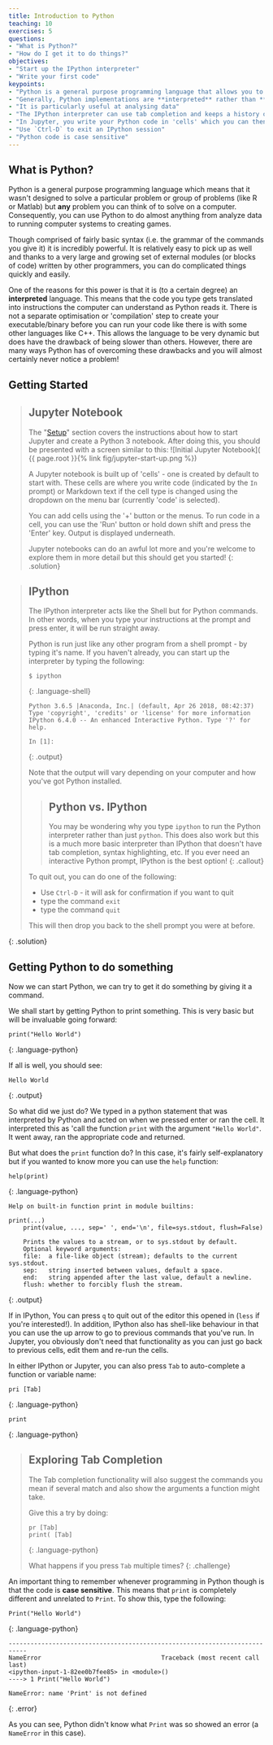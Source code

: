 ```yaml
---
title: Introduction to Python
teaching: 10
exercises: 5
questions:
- "What is Python?"
- "How do I get it to do things?"
objectives:
- "Start up the IPython interpreter"
- "Write your first code"
keypoints:
- "Python is a general purpose programming language that allows you to get a computer to do almost anything"
- "Generally, Python implementations are **interpreted** rather than **compiled**"
- "It is particularly useful at analysing data"
- "The IPython interpreter can use tab completion and keeps a history of the commands you run"
- "In Jupyter, you write your Python code in 'cells' which you can then run to see the output"
- "Use `Ctrl-D` to exit an IPython session"
- "Python code is case sensitive"
---
```


## What is Python?
Python is a general purpose programming language which means that it wasn't designed
to solve a particular problem or group of problems (like R or Matlab) but **any** problem you 
can think of to solve on a computer. Consequently, you can use Python to do almost anything from 
analyze data to running computer systems to creating games.

Though comprised of fairly basic syntax (i.e. the grammar of the commands you give it) it is incredibly
powerful. It is relatively easy to pick up as well and thanks to a very large and growing
set of external modules (or blocks of code) written by other programmers, you can do complicated things
quickly and easily.

One of the reasons for this power is that it is (to a certain degree) an **interpreted** language. This means that the code
you type gets translated into instructions the computer can understand as Python reads it. There is not a
separate optimisation or 'compilation' step to create your executable/binary before you can run your code like there is with some other languages like C++. This
allows the language to be very dynamic but does have the drawback of being slower than others.
However, there are many ways Python has of overcoming these drawbacks and you will almost certainly
never notice a problem!

## Getting Started

> ## Jupyter Notebook
>
> The "[Setup](setup/)" section covers the instructions about how to start Jupyter and create a
> Python 3 notebook. After doing this, you should be presented with a screen similar to this:
> ![Initial Jupyter Notebook](
{{ page.root }}{% link fig/jupyter-start-up.png %})
> 
> A Jupyter notebook is built up of 'cells' - one is created by default to start with. These
> cells are where you write code (indicated by the `In` prompt) or Markdown text if the cell
> type is changed using the dropdown on the menu bar (currently 'code' is selected).
> 
> You can add cells using the '+' button or the menus. To run code in a cell, you can use the 
> 'Run' button or hold down shift and press the 'Enter' key. Output is displayed underneath.
> 
> Jupyter notebooks can do an awful lot more and you're welcome to explore them in more detail
> but this should get you started!
{: .solution}

> ## IPython
>
> The IPython interpreter acts like the Shell but
> for Python commands. In other words, when you type your instructions at the prompt and press
> enter, it will be run straight away.
>
> Python is run just like any other program from a shell prompt - by typing it's name.
> If you haven't already, you can start up the interpreter by typing the following:
>
> ~~~
> $ ipython
> ~~~
> {: .language-shell}
> ~~~
> Python 3.6.5 |Anaconda, Inc.| (default, Apr 26 2018, 08:42:37) 
> Type 'copyright', 'credits' or 'license' for more information
> IPython 6.4.0 -- An enhanced Interactive Python. Type '?' for help.
> 
> In [1]: 
> ~~~
> {: .output}
> 
> Note that the output will vary depending on your computer and how you've got Python installed.
> 
> 
> > ## Python vs. IPython
> >
> > You may be wondering why you type `ipython` to run the Python interpreter rather than just
> > `python`. This does also work but this is a much more basic interpreter than IPython that
> > doesn't have tab completion, syntax highlighting, etc. If you ever need an interactive
> > Python prompt, IPython is the best option!
> {: .callout}
> 
> To quit out, you can do one of the following:
> 
> * Use `Ctrl-D` - it will ask for confirmation if you want to quit
> * type the command `exit`
> * type the command `quit`
> 
> This will then drop you back to the shell prompt you were at before.
> 
> 
{: .solution}


## Getting Python to do something

Now we can start Python, we can try to get it do something
by giving it a command.

We shall start by getting Python to print something. This is very basic but
will be invaluable going forward:

~~~
print("Hello World")
~~~
{: .language-python}

If all is well, you should see:

~~~
Hello World
~~~
{: .output}

So what did we just do? We typed in a python statement that was interpreted by Python and acted
on when we pressed enter or ran the cell. It interpreted this as 'call the function `print` with the argument
`"Hello World"`. It went away, ran the appropriate code and returned.

But what does the `print` function do? In this case, it's fairly self-explanatory but if you wanted
to know more you can use the `help` function:

~~~
help(print)
~~~
{: .language-python}
~~~
Help on built-in function print in module builtins:

print(...)
    print(value, ..., sep=' ', end='\n', file=sys.stdout, flush=False)
    
    Prints the values to a stream, or to sys.stdout by default.
    Optional keyword arguments:
    file:  a file-like object (stream); defaults to the current sys.stdout.
    sep:   string inserted between values, default a space.
    end:   string appended after the last value, default a newline.
    flush: whether to forcibly flush the stream.
~~~
{: .output}

If in IPython, You can press `q` to quit out of the editor this opened in (`less` if you're interested!).
In addition, IPython also has shell-like behaviour in that you can use the up arrow to go to previous commands
that you've run. In Jupyter, you obviously don't need that functionality as you can just go back to previous
cells, edit them and re-run the cells.

In either IPython or Jupyter, you can also press `Tab` to auto-complete a function or variable name:

~~~
pri [Tab]
~~~
{: .language-python}

~~~
print
~~~
{: .language-python}

> ## Exploring Tab Completion
>
> The Tab completion functionality will also suggest the commands
> you mean if several match and also show the arguments a function might take.
>
> Give this a try by doing:
>
> ~~~
> pr [Tab]
> print( [Tab]
> ~~~
> {: .language-python}
>
> What happens if you press `Tab` multiple times?
{: .challenge}

An important thing to remember whenever programming in Python though is that the code is 
**case sensitive**. This means that `print` is completely different and unrelated to `Print`.
To show this, type the following:

~~~
Print("Hello World")
~~~
{: .language-python}

~~~
---------------------------------------------------------------------------
NameError                                 Traceback (most recent call last)
<ipython-input-1-82ee0b7fee85> in <module>()
----> 1 Print("Hello World")

NameError: name 'Print' is not defined
~~~
{: .error}

As you can see, Python didn't know what `Print` was so showed an error (a `NameError` in this case).
